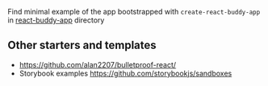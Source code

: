 Find minimal example of the app bootstrapped with `create-react-buddy-app` in 
[react-buddy-app](react-buddy-app) directory


## Other starters and templates 
* https://github.com/alan2207/bulletproof-react/
* Storybook examples https://github.com/storybookjs/sandboxes
